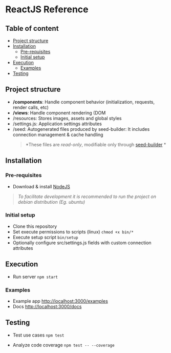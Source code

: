 # ReactJS Reference

## Table of content

-   [Project structure](#project-structure)
-   [Installation](#installation)
    -   [Pre-requisites](#pre-requisites)
    -   [Initial setup](#initial-setup)
-   [Execution](#execution)
    -   [Examples](#examples)
-   [Testing](#testing)


## Project structure

-   **/components**: Handle component behavior (initialization, requests, render calls, etc)
-   **/views**: Handle component rendering (DOM
-   /resources: Stores images, assets and global styles
-   /settings.js: Application settings attributes
-   /seed: Autogenerated files produced by seed-builder: It includes connection management & cache handling
    >   *These files are *read-only*, modifiable only through [seed-builder](./040-seed-builder.md) *


## Installation

### Pre-requisites

-   Download & install [NodeJS](https://nodejs.dev/learn/how-to-install-nodejs)
>   *To facilitate development it is recommended to run the project on debian distribution (Eg. ubuntu)*

### Initial setup

-   Clone this repository
-   Set execute permissions to scripts (linux) `chmod +x bin/*` 
-   Execute setup script `bin/setup`
-   Optionally configure src/settings.js fields with custom connection attributes

## Execution

-   Run server `npm start`

### Examples

-   Example app [http://localhost:3000/examples](http://localhost:3000/examples)
-   Docs [http://localhost:3000/docs](http://localhost:3000/docs)


## Testing

-   Test use cases `npm test`

-   Analyze code coverage `npm test -- --coverage`